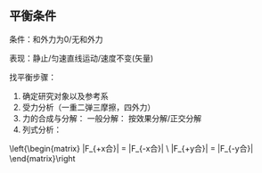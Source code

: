 ## 平衡条件

条件：和外力为0/无和外力

表现：静止/匀速直线运动/速度不变(矢量)

找平衡步骤：

1. 确定研究对象以及参考系
2. 受力分析（一重二弹三摩擦，四外力）
3. 力的合成与分解：
 一般分解：
 按效果分解/正交分解
4. 列式分析：

\left\{\begin{matrix}
|F_{+x合}| = |F_{-x合}| \\
|F_{+y合}| = |F_{-y合}|
\end{matrix}\right
